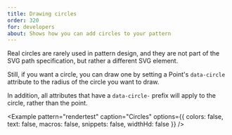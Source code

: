 ```yaml
---
title: Drawing circles
order: 320
for: developers
about: Shows how you can add circles to your pattern
---
```


Real circles are rarely used in pattern design, and they are not part of the SVG path specification, 
but rather a different SVG element.

Still, if you want a circle, you can draw one by setting a Point's `data-circle` attribute 
to the radius of the circle you want to draw.

In addition, all attributes that have a `data-circle-` prefix will apply to the circle, rather than the point.

<Example pattern="rendertest" caption="Circles" options={{ colors: false, text: false, macros: false, snippets: false, widthHd: false }} />

